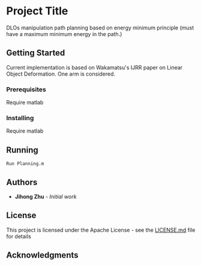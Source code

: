 # Project Title

DLOs manipulation path planning based on energy minimum principle (must have a maximum minimum energy in the path.)

## Getting Started

Current implementation is based on Wakamatsu's IJRR paper on Linear Object Deformation. One arm is considered.


### Prerequisites

Require matlab

### Installing

Require matlab

## Running

```
Run Planning.m
```

## Authors

* **Jihong Zhu** - *Initial work*

## License

This project is licensed under the Apache License - see the [LICENSE.md](LICENSE.md) file for details

## Acknowledgments
